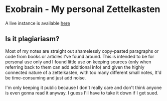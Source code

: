 # Exobrain - My personal Zettelkasten
A live instance is available [here](https://exobrain.haff.xyz)

## Is it plagiariasm?
Most of my notes are straight out shamelessly copy-pasted paragraphs or code from books or articles I've found around. This is intended to be for personal use only and I found little use on keeping sources (only when referring back to them can add additional info) and given the highly connected nature of a zettelkasten, with too many different small notes, It'd be time-consuming and just add noise.

I'm only keeping it public because I don't really care and don't think anyone is even gonna read it anyway. I guess I'll have to take it down if I get sued.

